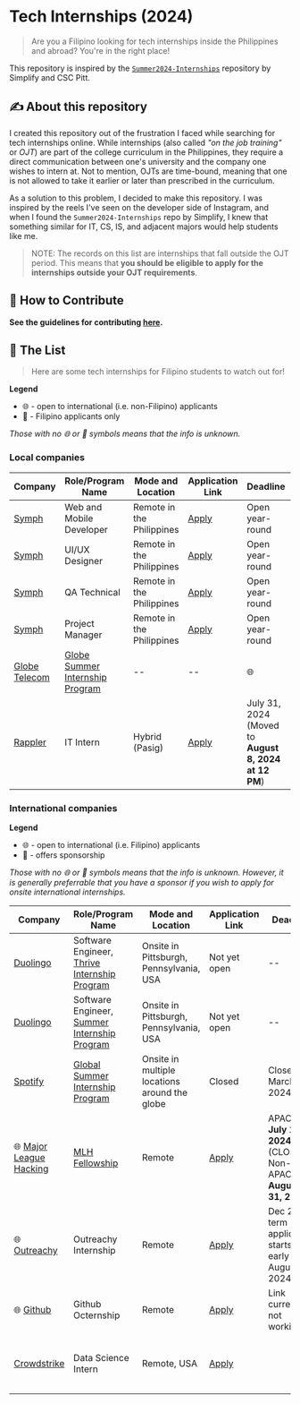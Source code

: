 # Tech Internships (2024)
> Are you a Filipino looking for tech internships inside the Philippines and abroad? You're in the right place!

This repository is inspired by the [`Summer2024-Internships`](https://github.com/SimplifyJobs/Summer2024-Internships) repository by Simplify and CSC Pitt. 


## ✍️ About this repository
I created this repository out of the frustration I faced while searching for tech internships online. While internships (also called <i>"on the job training"</i> or <i>OJT</i>) are part of the college curriculum in the Philippines, they require a direct communication between one's university and the company one wishes to intern at. Not to mention, OJTs are time-bound, meaning that one is not allowed to take it earlier or later than prescribed in the curriculum. 

As a solution to this problem, I decided to make this repository. I was inspired by the reels I've seen on the developer side of Instagram, and when I found the `Summer2024-Internships` repo by Simplify, I knew that something similar for IT, CS, IS, and adjacent majors would help students like me.

> NOTE: The records on this list are internships that fall outside the OJT period. This means that **you should be eligible to apply for the internships outside your OJT requirements**.


## 🤝 How to Contribute
**See the guidelines for contributing [here](https://github.com/ella-emc/ph-tech-internships/blob/main/CONTRIBUTING.md).**

## 💼 The List
> Here are some tech internships for Filipino students to watch out for!

**Legend**

- 🌐 - open to international (i.e. non-Filipino) applicants
- 🎌 - Filipino applicants only

<i>Those with no 🌐 or 🎌 symbols means that the info is unknown. </i>

### Local companies

| Company | Role/Program Name | Mode and Location | Application Link | Deadline | Notes | 
| ------- | ---- | ----------------- | ---------------- | -------- | ----- |
| [Symph](https://www.symph.co/) | Web and Mobile Developer | Remote in the Philippines | <a href="https://docs.google.com/forms/d/e/1FAIpQLScWPiGFwh40VcthhTZmU7a4znWS2vUG4ZILTfUN-qweqkhS4g/viewform">Apply</a> | Open year-round |
| [Symph](https://www.symph.co/) | UI/UX Designer | Remote in the Philippines | <a href="https://docs.google.com/forms/d/e/1FAIpQLScWPiGFwh40VcthhTZmU7a4znWS2vUG4ZILTfUN-qweqkhS4g/viewform">Apply</a> | Open year-round |
| [Symph](https://www.symph.co/) | QA Technical | Remote in the Philippines | <a href="https://docs.google.com/forms/d/e/1FAIpQLScWPiGFwh40VcthhTZmU7a4znWS2vUG4ZILTfUN-qweqkhS4g/viewform">Apply</a> | Open year-round |
| [Symph](https://www.symph.co/) | Project Manager | Remote in the Philippines | <a href="https://docs.google.com/forms/d/e/1FAIpQLScWPiGFwh40VcthhTZmU7a4znWS2vUG4ZILTfUN-qweqkhS4g/viewform">Apply</a> | Open year-round |
| [Globe Telecom](https://www.globe.com.ph) | [Globe Summer Internship Program](https://www.globe.com.ph/about-us/careers/students-graduates) | -- | -- | 🌐 | Sophomore to senior students |
| [Rappler](https://www.rappler.com/) | IT Intern | Hybrid (Pasig) | [Apply](https://www.rappler.com/moveph/263-rappler-internship-program-careers/) | July 31, 2024 (Moved to **August 8, 2024 at 12 PM**) | Open to 3rd and 4th-year students |


### International companies

**Legend**

- 🌐 - open to international (i.e. Filipino) applicants
- 📝 - offers sponsorship

<i>Those with no 🌐 or 📝 symbols means that the info is unknown. However, it is generally preferrable that you have a sponsor if you wish to apply for onsite international internships.</i>


| Company | Role/Program Name | Mode and Location | Application Link | Deadline | Notes | 
| ------- | ---- | ----------------- | ---------------- | -------- | ----- |
| [Duolingo](https://duolingo.com/) | Software Engineer, [Thrive Internship Program](https://careers.duolingo.com/?type=Thrive%20Program) | Onsite in Pittsburgh, Pennsylvania, USA | Not yet open | -- | For sophomores only |
| [Duolingo](https://duolingo.com/) | Software Engineer, [Summer Internship Program](https://careers.duolingo.com/?type=Intern) | Onsite in Pittsburgh, Pennsylvania, USA | Not yet open | -- |
| [Spotify](https://lifeatspotify.com/) | [Global Summer Internship Program](https://lifeatspotify.com/students) | Onsite in multiple locations around the globe | Closed | Closed on March 15, 2024 |
| 🌐 [Major League Hacking](https://mlh.io/) | [MLH Fellowship](https://fellowship.mlh.io/) | Remote | [Apply](https://www.tfaforms.com/4956119) | APAC: **July 15, 2024** (CLOSED); Non-APAC: **August 31, 2024** | | 
| 🌐 [Outreachy](https://www.outreachy.org/) | Outreachy Internship | Remote | [Apply](https://www.outreachy.org/apply/) | Dec 2024 term application starts in early August 2024 | [Check eligibility requirements](https://www.outreachy.org/apply/eligibility) |
| 🌐 [Github](https://www.github/education) | Github Octernship | Remote | [Apply](https://education.github.com/students/octernships) | Link currently not working |
| [Crowdstrike](https://www.crowdstrike.com) | Data Science Intern | Remote, USA | [Apply](https://simplify.jobs/p/fe6e9aad-7d1c-4c1b-84ea-13738c35c4ee/Data-Science-Intern) | | Must be graduating between Dec 2024 - Aug 2025 | 







